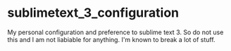 # sublimetext_3_configuration
My personal configuration and preference to sublime text 3. So do not use this and I am not liabiable for anything. I'm known to break a lot of stuff.

